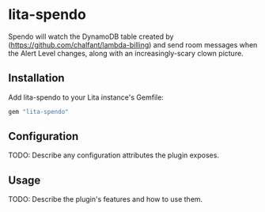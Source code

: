 # lita-spendo

Spendo will watch the DynamoDB table created by (https://github.com/chalfant/lambda-billing) and send room messages when the Alert Level changes, along with an increasingly-scary clown picture.

## Installation

Add lita-spendo to your Lita instance's Gemfile:

``` ruby
gem "lita-spendo"
```

## Configuration

TODO: Describe any configuration attributes the plugin exposes.

## Usage

TODO: Describe the plugin's features and how to use them.
